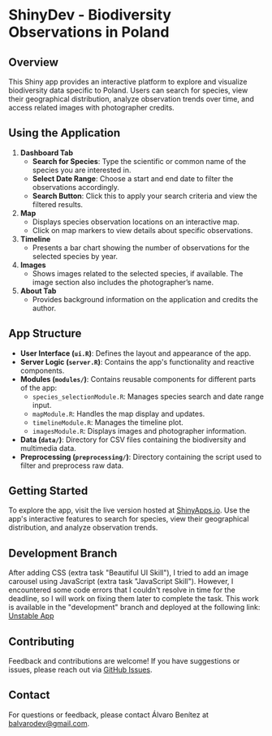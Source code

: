 # ShinyDev - Biodiversity Observations in Poland

## Overview

This Shiny app provides an interactive platform to explore and visualize biodiversity data specific to Poland. Users can search for species, view their geographical distribution, analyze observation trends over time, and access related images with photographer credits.

## Using the Application

1.  **Dashboard Tab**
    -   **Search for Species**: Type the scientific or common name of the species you are interested in.
    -   **Select Date Range**: Choose a start and end date to filter the observations accordingly.
    -   **Search Button**: Click this to apply your search criteria and view the filtered results.
2.  **Map**
    -   Displays species observation locations on an interactive map.
    -   Click on map markers to view details about specific observations.
3.  **Timeline**
    -   Presents a bar chart showing the number of observations for the selected species by year.
4.  **Images**
    -   Shows images related to the selected species, if available. The image section also includes the photographer’s name.
5.  **About Tab**
    -   Provides background information on the application and credits the author.

## App Structure

-   **User Interface (`ui.R`)**: Defines the layout and appearance of the app.
-   **Server Logic (`server.R`)**: Contains the app's functionality and reactive components.
-   **Modules (`modules/`)**: Contains reusable components for different parts of the app:
    -   `species_selectionModule.R`: Manages species search and date range input.
    -   `mapModule.R`: Handles the map display and updates.
    -   `timelineModule.R`: Manages the timeline plot.
    -   `imagesModule.R`: Displays images and photographer information.
-   **Data (`data/`)**: Directory for CSV files containing the biodiversity and multimedia data.
-   **Preprocessing (`preprocessing/`)**: Directory containing the script used to filter and preprocess raw data.

## Getting Started

To explore the app, visit the live version hosted at [ShinyApps.io](https://alvarobm.shinyapps.io/ShinyDevTask/). Use the app's interactive features to search for species, view their geographical distribution, and analyze observation trends.

## Development Branch

After adding CSS (extra task "Beautiful UI Skill"), I tried to add an image carousel using JavaScript (extra task "JavaScript Skill"). However, I encountered some code errors that I couldn't resolve in time for the deadline, so I will work on fixing them later to complete the task. This work is available in the "development" branch and deployed at the following link: [Unstable App](https://alvarobm.shinyapps.io/UnstableShinyDevTask/)

## Contributing

Feedback and contributions are welcome! If you have suggestions or issues, please reach out via [GitHub Issues](https://github.com/bm-alvaro/ShinyDevTask/issues).

## Contact

For questions or feedback, please contact Álvaro Benítez at [balvarodev@gmail.com](mailto:balvarodev@gmail.com).
